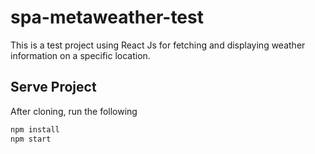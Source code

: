 # spa-metaweather-test
This is a test project using React Js for fetching and displaying weather information on a specific location. 

## Serve Project
After cloning, run the following

```sh
npm install
npm start
